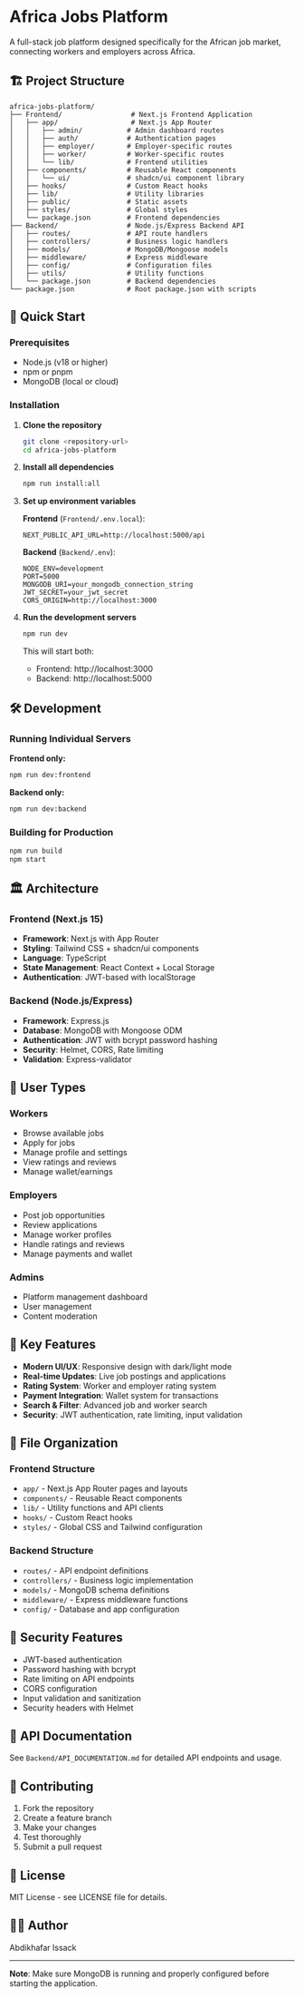 # Africa Jobs Platform

A full-stack job platform designed specifically for the African job market, connecting workers and employers across Africa.

## 🏗️ Project Structure

```
africa-jobs-platform/
├── Frontend/                 # Next.js Frontend Application
│   ├── app/                  # Next.js App Router
│   │   ├── admin/           # Admin dashboard routes
│   │   ├── auth/            # Authentication pages
│   │   ├── employer/        # Employer-specific routes
│   │   ├── worker/          # Worker-specific routes
│   │   └── lib/             # Frontend utilities
│   ├── components/          # Reusable React components
│   │   └── ui/              # shadcn/ui component library
│   ├── hooks/               # Custom React hooks
│   ├── lib/                 # Utility libraries
│   ├── public/              # Static assets
│   ├── styles/              # Global styles
│   └── package.json         # Frontend dependencies
├── Backend/                 # Node.js/Express Backend API
│   ├── routes/              # API route handlers
│   ├── controllers/         # Business logic handlers
│   ├── models/              # MongoDB/Mongoose models
│   ├── middleware/          # Express middleware
│   ├── config/              # Configuration files
│   ├── utils/               # Utility functions
│   └── package.json         # Backend dependencies
└── package.json             # Root package.json with scripts
```

## 🚀 Quick Start

### Prerequisites
- Node.js (v18 or higher)
- npm or pnpm
- MongoDB (local or cloud)

### Installation

1. **Clone the repository**
   ```bash
   git clone <repository-url>
   cd africa-jobs-platform
   ```

2. **Install all dependencies**
   ```bash
   npm run install:all
   ```

3. **Set up environment variables**

   **Frontend** (`Frontend/.env.local`):
   ```env
   NEXT_PUBLIC_API_URL=http://localhost:5000/api
   ```

   **Backend** (`Backend/.env`):
   ```env
   NODE_ENV=development
   PORT=5000
   MONGODB_URI=your_mongodb_connection_string
   JWT_SECRET=your_jwt_secret
   CORS_ORIGIN=http://localhost:3000
   ```

4. **Run the development servers**
   ```bash
   npm run dev
   ```

   This will start both:
   - Frontend: http://localhost:3000
   - Backend: http://localhost:5000

## 🛠️ Development

### Running Individual Servers

**Frontend only:**
```bash
npm run dev:frontend
```

**Backend only:**
```bash
npm run dev:backend
```

### Building for Production

```bash
npm run build
npm start
```

## 🏛️ Architecture

### Frontend (Next.js 15)
- **Framework**: Next.js with App Router
- **Styling**: Tailwind CSS + shadcn/ui components
- **Language**: TypeScript
- **State Management**: React Context + Local Storage
- **Authentication**: JWT-based with localStorage

### Backend (Node.js/Express)
- **Framework**: Express.js
- **Database**: MongoDB with Mongoose ODM
- **Authentication**: JWT with bcrypt password hashing
- **Security**: Helmet, CORS, Rate limiting
- **Validation**: Express-validator

## 👥 User Types

### Workers
- Browse available jobs
- Apply for jobs
- Manage profile and settings
- View ratings and reviews
- Manage wallet/earnings

### Employers
- Post job opportunities
- Review applications
- Manage worker profiles
- Handle ratings and reviews
- Manage payments and wallet

### Admins
- Platform management dashboard
- User management
- Content moderation

## 🔧 Key Features

- **Modern UI/UX**: Responsive design with dark/light mode
- **Real-time Updates**: Live job postings and applications
- **Rating System**: Worker and employer rating system
- **Payment Integration**: Wallet system for transactions
- **Search & Filter**: Advanced job and worker search
- **Security**: JWT authentication, rate limiting, input validation

## 📁 File Organization

### Frontend Structure
- `app/` - Next.js App Router pages and layouts
- `components/` - Reusable React components
- `lib/` - Utility functions and API clients
- `hooks/` - Custom React hooks
- `styles/` - Global CSS and Tailwind configuration

### Backend Structure
- `routes/` - API endpoint definitions
- `controllers/` - Business logic implementation
- `models/` - MongoDB schema definitions
- `middleware/` - Express middleware functions
- `config/` - Database and app configuration

## 🔐 Security Features

- JWT-based authentication
- Password hashing with bcrypt
- Rate limiting on API endpoints
- CORS configuration
- Input validation and sanitization
- Security headers with Helmet

## 📝 API Documentation

See `Backend/API_DOCUMENTATION.md` for detailed API endpoints and usage.

## 🤝 Contributing

1. Fork the repository
2. Create a feature branch
3. Make your changes
4. Test thoroughly
5. Submit a pull request

## 📄 License

MIT License - see LICENSE file for details.

## 👨‍💻 Author

Abdikhafar Issack

---

**Note**: Make sure MongoDB is running and properly configured before starting the application. 